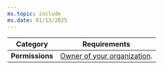 ```yaml
---
ms.topic: include
ms.date: 01/13/2025
---
```


| Category | Requirements |
|--------------|-------------|
|**Permissions**| [Owner of your organization](../organizations/accounts/change-organization-ownership.md).|
